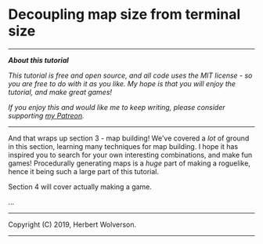 # Decoupling map size from terminal size

---

***About this tutorial***

*This tutorial is free and open source, and all code uses the MIT license - so you are free to do with it as you like. My hope is that you will enjoy the tutorial, and make great games!*

*If you enjoy this and would like me to keep writing, please consider supporting [my Patreon](https://www.patreon.com/blackfuture).*

---

And that wraps up section 3 - map building! We've covered a *lot* of ground in this section, learning many techniques for map building. I hope it has inspired you to search for your own interesting combinations, and make fun games! Procedurally generating maps is a *huge* part of making a roguelike, hence it being such a large part of this tutorial.

Section 4 will cover actually making a game.

...

---

Copyright (C) 2019, Herbert Wolverson.

---